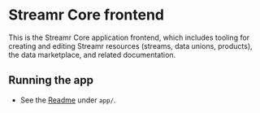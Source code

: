 # Streamr Core frontend

This is the Streamr Core application frontend, which includes tooling for creating and editing Streamr resources 
(streams, data unions, products), the data marketplace, and related documentation.

## Running the app

* See the [Readme](app/README.md) under `app/`.

